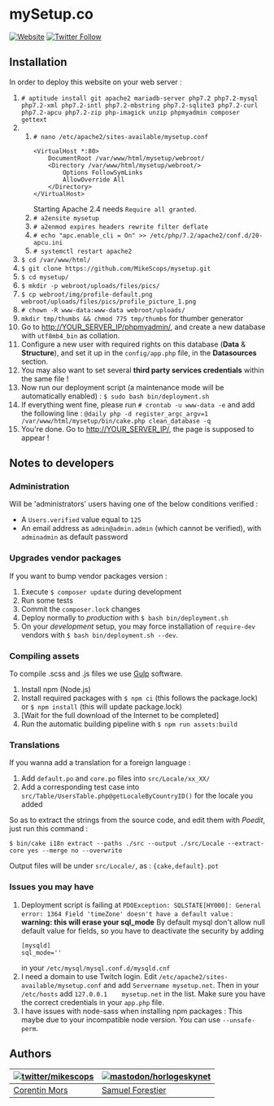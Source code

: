 # mySetup.co

[![Website](https://img.shields.io/website-up-down-green-red/https/mysetup.co.svg?label=mySetup.co)](https://mysetup.co/)
[![Twitter Follow](https://img.shields.io/twitter/follow/mysetup_co.svg?style=social&label=Follow&style=flat-square)](https://twitter.com/mysetup_co)

## Installation

In order to deploy this website on your web server :

1. `# aptitude install git apache2 mariadb-server php7.2 php7.2-mysql php7.2-xml php7.2-intl php7.2-mbstring php7.2-sqlite3 php7.2-curl php7.2-apcu php7.2-zip php-imagick unzip phpmyadmin composer gettext`
1.
    1. `# nano /etc/apache2/sites-available/mysetup.conf`
        ```apacheconf
        <VirtualHost *:80>
            DocumentRoot /var/www/html/mysetup/webroot/
            <Directory /var/www/html/mysetup/webroot/>
                Options FollowSymLinks
                AllowOverride All
            </Directory>
        </VirtualHost>
        ```
        Starting Apache 2.4 needs `Require all granted`.
    2. `# a2ensite mysetup`
    3. `# a2enmod expires headers rewrite filter deflate`
    4. `# echo "apc.enable_cli = On" >> /etc/php/7.2/apache2/conf.d/20-apcu.ini`
    5. `# systemctl restart apache2`
1. `$ cd /var/www/html/`
1. `$ git clone https://github.com/MikeScops/mysetup.git`
1. `$ cd mysetup/`
1. `$ mkdir -p webroot/uploads/files/pics/`
1. `$ cp webroot/img/profile-default.png webroot/uploads/files/pics/profile_picture_1.png`
1. `# chown -R www-data:www-data webroot/uploads/`
1. `mkdir tmp/thumbs && chmod 775 tmp/thumbs` for thumber generator
1. Go to [http://YOUR_SERVER_IP/phpmyadmin/](http://YOUR_SERVER_IP/phpmyadmin/), and create a new database with `utf8mb4_bin` as collation.
1. Configure a new user with required rights on this database (**Data** & **Structure**), and set it up in the `config/app.php` file, in the **Datasources** section.
1. You may also want to set several **third party services credentials** within the same file !
1. Now run our deployment script (a maintenance mode will be automatically enabled) : `$ sudo bash bin/deployment.sh`
1. If everything went fine, please run `# crontab -u www-data -e` and add the following line : `@daily php -d register_argc_argv=1 /var/www/html/mysetup/bin/cake.php clean_database -q`
1. You're done. Go to [http://YOUR_SERVER_IP/](http://YOUR_SERVER_IP/), the page is supposed to appear !

## Notes to developers

### Administration

Will be 'administrators' users having one of the below conditions verified :

* A `Users.verified` value equal to `125`
* An email address as `admin@admin.admin` (which cannot be verified), with `adminadmin` as default password

### Upgrades vendor packages

If you want to bump vendor packages version :

1. Execute `$ composer update` during development
2. Run some tests
3. Commit the `composer.lock` changes
4. Deploy normally to _production_ with `$ bash bin/deployment.sh`
5. On your _development_ setup, you may force installation of `require-dev` vendors with `$ bash bin/deployment.sh --dev`.

### Compiling assets

To compile .scss and .js files we use [Gulp](https://gulpjs.com/) software.

1. Install npm (Node.js)
2. Install required packages with `$ npm ci` (this follows the package.lock) or `$ npm install` (this will update package.lock)
3. [Wait for the full download of the Internet to be completed]
4. Run the automatic building pipeline with `$ npm run assets:build`

### Translations

If you wanna add a translation for a foreign language :

1. Add `default.po` and `core.po` files into `src/Locale/xx_XX/`
2. Add a corresponding test case into `src/Table/UsersTable.php@getLocaleByCountryID()` for the locale you added

So as to extract the strings from the source code, and edit them with _Poedit_, just run this command :

`$ bin/cake i18n extract --paths ./src --output ./src/Locale --extract-core yes --merge no --overwrite`

Output files will be under `src/Locale/`, as : `{cake,default}.pot`

### Issues you may have 

1. Deployment script is failing at `PDOException: SQLSTATE[HY000]: General error: 1364 Field 'timeZone' doesn't have a default value` :
    **warning: this will erase your sql_mode**
    By default mysql don't allow null default value for fields, so you have to deactivate the security by adding 
    ```
    [mysqld]
    sql_mode=''
    ```
    in your `/etc/mysql/mysql.conf.d/mysqld.cnf `
1. I need a domain to use Twitch login.
    Edit `/etc/apache2/sites-available/mysetup.conf` and add `Servername mysetup.net`.
    Then in your `/etc/hosts` add `127.0.0.1    mysetup.net` in the list.
    Make sure you have the correct credentials in your `app.php` file.
1. I have issues with node-sass when installing npm packages :
    This maybe due to your incompatible node version.
    You can use `--unsafe-perm`.

## Authors

| [![twitter/mikescops](https://avatars0.githubusercontent.com/u/4266283?s=100&v=4)](http://twitter.com/mikescops "Follow @mikescops on Twitter") | [![mastodon/horlogeskynet](https://avatars1.githubusercontent.com/u/5331869?s=100&v=4)](https://mastodon.social/@HorlogeSkynet)
|---|---|
| [Corentin Mors](https://pixelswap.fr/) | [Samuel Forestier](https://blog.samuel.domains/) |
